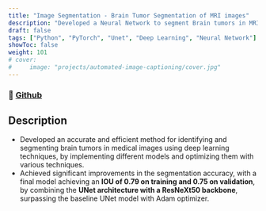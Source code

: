 ```yaml
---
title: "Image Segmentation - Brain Tumor Segmentation of MRI images"
description: "Developed a Neural Network to segment Brain tumors in MRI images"
draft: false
tags: ["Python", "PyTorch", "Unet", "Deep Learning", "Neural Network"]
showToc: false
weight: 101
# cover:
#     image: "projects/automated-image-captioning/cover.jpg"
--- 
```

### 🔗 [Github](https://github.com/kartikrawool/Brain-Tumor-Segmentation)

## Description
- Developed an accurate and efficient method for identifying and segmenting brain tumors in medical images using
deep learning techniques, by implementing different models and optimizing them with various techniques.
- Achieved significant improvements in the segmentation accuracy, with a final model achieving an **IOU of 0.79 on
training and 0.75 on validation**, by combining the **UNet architecture with a ResNeXt50 backbone**, surpassing the
baseline UNet model with Adam optimizer.